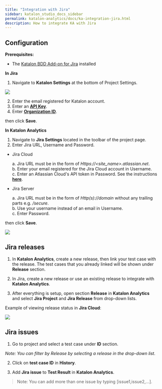 ```yaml
---
title: "Integration with Jira" 
sidebar: katalon_studio_docs_sidebar
permalink: katalon-analytics/docs/ka-integration-jira.html 
description: How to integrate KA with Jira
---
```

## Configuration

**Prerequisites:**
* The [Katalon BDD Add-on for Jira](katalon-studio/docs/BDD-field-jira-cloud.html) installed 

**In Jira**

1. Navigate to **Katalon Settings** at the bottom of Project Settings.

![](https://github.com/katalon-studio/docs-images/raw/master/katalon-analytics/docs/jira-ka-configure/1-jira-ka-config.png)

2. Enter the email registered for Katalon account.
3. Enter an **[API Key](https://docs.katalon.com/katalon-analytics/docs/api-key.html)**.
4. Enter **[Organization ID](https://docs.katalon.com/katalon-analytics/docs/getting-started.html)**.

then click **Save**.

**In Katalon Analytics**

1. Navigate to **Jira Settings** located in the toolbar of the project page.
2. Enter Jira URL, Username and Password.

* Jira Cloud

    a. Jira URL must be in the form of _Https://<site_name>.atlassian.net_.\
    b. Enter your email registered for the Jira Cloud account in Username.\
    c. Enter an Atlassian Cloud's API token in Password. See the instructions **[here](https://confluence.atlassian.com/cloud/api-tokens-938839638.html)**.

* Jira Server

    a. Jira URL must be in the form of _Http(s)://domain_ without any trailing parts e.g. _/secure_.\
    b. Use your username instead of an email in Username.\
    c. Enter Password.

then click **Save**.

![](https://github.com/katalon-studio/docs-images/raw/master/katalon-analytics/docs/jira-ka-configure/2-jira-ka-config.png)

## Jira releases


1. In **Katalon Analytics**, create a new release, then link your test case with the release. The test cases that you already linked will be shown under **Release** section.

2. In Jira, create a new release or use an existing release to integrate with **Katalon Analytics**. 


3. After everything is setup, open section **Release** in **Katalon Analytics** and select **Jira Project** and **Jira Release** from drop-down lists.


Example of viewing release status in **Jira Cloud**:

![](https://github.com/katalon-studio/docs-images/raw/master/katalon-analytics/docs/jira-ka-configure/3-jira-release.png)


## Jira issues

1. Go to project and select a test case under **ID** section.

*Note: You can filter by Release by selecting a release in the drop-down list.*


2. Click on **test case ID** in **History**.


3. Add **Jira issue** to **Test Result** in **Katalon Analytics**.

> Note: You can add more than one issue by typing [issue1,issue2,...].


